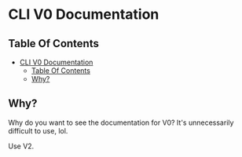 # CLI V0 Documentation

## Table Of Contents
- [CLI V0 Documentation](#cli-v0-documentation)
  - [Table Of Contents](#table-of-contents)
  - [Why?](#why)

## Why?

Why do you want to see the documentation for V0? It's unnecessarily difficult to use, lol.

Use V2.